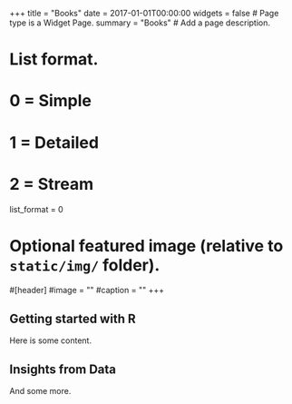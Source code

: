+++
title = "Books"
date = 2017-01-01T00:00:00
widgets = false  # Page type is a Widget Page.
summary = "Books"  # Add a page description.


# List format.
#   0 = Simple
#   1 = Detailed
#   2 = Stream
list_format = 0

# Optional featured image (relative to `static/img/` folder).
#[header]
#image = ""
#caption = ""
+++




## Getting started with R

Here is some content.

## Insights from Data

And some more.
